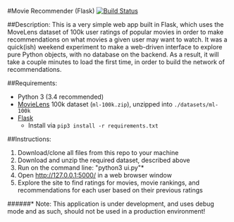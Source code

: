 #Movie Recommender (Flask) [![Build Status](https://travis-ci.org/jwaldrep/movie-recommendations.svg?branch=code_refresh)](https://travis-ci.org/jwaldrep/movie-recommendations)

##Description:
This is a very simple web app built in Flask, which uses the MoveLens dataset
of 100k user ratings of popular movies in order to make recommendations on
what movies a given user may want to watch. It was a quick(ish) weekend
experiment to make a web-driven interface to explore pure Python objects,
with no database on the backend. As a result, it will take a couple minutes
to load the first time, in order to build the network of recommendations.

##Requirements:
- Python 3 (3.4 recommended)
- [MovieLens](http://grouplens.org/datasets/movielens/)
  100k dataset (`ml-100k.zip`), unzipped into `./datasets/ml-100k`
- [Flask](http://flask.pocoo.org/)
    - Install via `pip3 install -r requirements.txt`

##Instructions:
1. Download/clone all files from this repo to your machine
2. Download and unzip the required dataset, described above
3. Run on the command line: "python3 ui.py"*
4. Open http://127.0.0.1:5000/ in a web browser window
5. Explore the site to find ratings for movies, movie rankings, and recommendations for each user based on their previous ratings

######* Note: This application is under development, and uses debug mode and as such, should not be used in a production environment!
